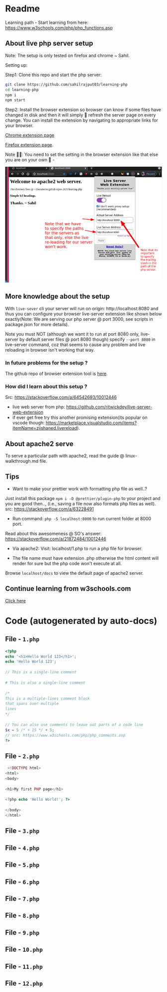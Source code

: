 # Readme

Learning path - Start learning from here: <https://www.w3schools.com/php/php_functions.asp>

## About live php server setup

Note: The setup is only tested on firefox and chrome ~ Sahil.

Setting up:

Step1: Clone this repo and start the php server:

```bash
git clone https://github.com/sahilrajput03/learning-php
cd learning-php
npm i
npm start
```

Step2: Install the browser extension so browser can know if some files have changed in disk and then it will simply 💓︎ refresh the server page on every change. You can install the extension by navigating to appropriate links for your browser.

[Chrome extension page](https://chrome.google.com/webstore/detail/live-server-web-extension/fiegdmejfepffgpnejdinekhfieaogmj/)

[Firefox extension page](https://addons.mozilla.org/en-US/firefox/addon/live-server-web-extension/).

Note 😬︎😬︎: You need to set the setting in the browser extension like that else you are on your own 🙏︎ -

![Help image here...](/utils/instruction-img1.png)

## More knowledge about the setup

With `live-sever` cli your server will run on origin: http://localhost:8080 and thus you can configure your browser live-server extension like shown below exactly(Note: We are serving our php server @ port 3000, see scripts in package.json for more details).

Note you must NOT (although we want it to run at port 8080 only, live-server by default server files @ port 8080 though) specify `--port 8080` in live-server command, coz that seems to cause any problem and live reloading in browser isn't working that way.

### In future problems for the setup ?

The github repo of browser extension tool is [here](https://github.com/ritwickdey/live-server-web-extension).

### How did I learn about this setup ?

Src: <https://stackoverflow.com/a/64542693/10012446>

- live web server from php: <https://github.com/ritwickdey/live-server-web-extension>
- if ever get free try this another promising extension(its popular on vscode though: <https://marketplace.visualstudio.com/items?itemName=ziishaned.livereload>).

## About apache2 serve

To serve a particular path with apache2, read the guide @ linux-walkthrough.md file.

## Tips

- Want to make your prettier work with formatting php file as well..?

Just install this package `npm i -D @prettier/plugin-php` to your project and you are good then.., (i.e., saving a file now also formats php files as well).
src: <https://stackoverflow.com/a/63228491>

- Run command: `php -S localhost:8000` to run current folder at 8000 port.

Read about this awesomeness @ SO's answer: <https://stackoverflow.com/a/21872484/10012446>

- Via apache2: Visit: localhost/1.php to run a php file for browser.

- The file name must have extension .php otherwise the html content will render for sure but the php code won't execute at all.

Browse `localhost/docs` to view the default page of apache2 server.

## Continue learning from w3schools.com

[Click here](https://www.w3schools.com/php/php_variables.asp)

# Code (autogenerated by auto-docs)

## File - `1.php`

<!-- MARKDOWN-AUTO-DOCS:START (CODE:src=./1.php) -->
<!-- The below code snippet is automatically added from ./1.php -->

```php
<?php
echo '<h1>Hello World 123</h1>';
echo 'Hello World 123';

// This is a single-line comment

# This is also a single-line comment

/*
This is a multiple-lines comment block
that spans over multiple
lines
*/

// You can also use comments to leave out parts of a code line
$x = 5 /* + 15 */ + 5;
// src: https://www.w3schools.com/php/php_comments.asp
?>
```

<!-- MARKDOWN-AUTO-DOCS:END -->

## File - `2.php`

<!-- MARKDOWN-AUTO-DOCS:START (CODE:src=./2.php) -->
<!-- The below code snippet is automatically added from ./2.php -->

```php
 <!DOCTYPE html>
<html>
<body>

<h1>My first PHP page</h1>

<?php echo 'Hello World!'; ?>

</body>
</html>
```

<!-- MARKDOWN-AUTO-DOCS:END -->

## File - `3.php`

<!-- MARKDOWN-AUTO-DOCS:START (CODE:src=./3.php) -->
<!-- MARKDOWN-AUTO-DOCS:END -->

## File - `4.php`

<!-- MARKDOWN-AUTO-DOCS:START (CODE:src=./4.php) -->
<!-- MARKDOWN-AUTO-DOCS:END -->

## File - `5.php`

<!-- MARKDOWN-AUTO-DOCS:START (CODE:src=./5.php) -->
<!-- MARKDOWN-AUTO-DOCS:END -->

## File - `6.php`

<!-- MARKDOWN-AUTO-DOCS:START (CODE:src=./6.php) -->
<!-- MARKDOWN-AUTO-DOCS:END -->

## File - `7.php`

<!-- MARKDOWN-AUTO-DOCS:START (CODE:src=./7.php) -->
<!-- MARKDOWN-AUTO-DOCS:END -->

## File - `8.php`

<!-- MARKDOWN-AUTO-DOCS:START (CODE:src=./8.php) -->
<!-- MARKDOWN-AUTO-DOCS:END -->

## File - `9.php`

<!-- MARKDOWN-AUTO-DOCS:START (CODE:src=./9.php) -->
<!-- MARKDOWN-AUTO-DOCS:END -->

## File - `10.php`

<!-- MARKDOWN-AUTO-DOCS:START (CODE:src=./10.php) -->
<!-- MARKDOWN-AUTO-DOCS:END -->

## File - `11.php`

<!-- MARKDOWN-AUTO-DOCS:START (CODE:src=./11.php) -->
<!-- MARKDOWN-AUTO-DOCS:END -->

## File - `12.php`

<!-- MARKDOWN-AUTO-DOCS:START (CODE:src=./12.php) -->
<!-- MARKDOWN-AUTO-DOCS:END -->
